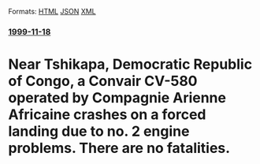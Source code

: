 
Formats: [HTML](/news/1999/11/18/near-tshikapa-democratic-republic-of-congo-a-convair-cv-580-operated-by-compagnie-aerienne-africaine-crashes-on-a-forced-landing-due-to-n.html)  [JSON](/news/1999/11/18/near-tshikapa-democratic-republic-of-congo-a-convair-cv-580-operated-by-compagnie-aerienne-africaine-crashes-on-a-forced-landing-due-to-n.json)  [XML](/news/1999/11/18/near-tshikapa-democratic-republic-of-congo-a-convair-cv-580-operated-by-compagnie-aerienne-africaine-crashes-on-a-forced-landing-due-to-n.xml)  

### [1999-11-18](/news/1999/11/18/index.md)

##### 
#  Near Tshikapa, Democratic Republic of Congo, a Convair CV-580 operated by Compagnie Arienne Africaine crashes on a forced landing due to no. 2 engine problems. There are no fatalities.




